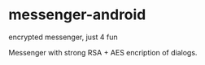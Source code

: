 # messenger-android
encrypted messenger, just 4 fun

Messenger with strong RSA + AES encription of dialogs.
